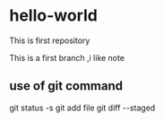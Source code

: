 # hello-world
This is first repository

This is a first branch ,i like note
## use of git command
git status -s 
git add file
git diff --staged
